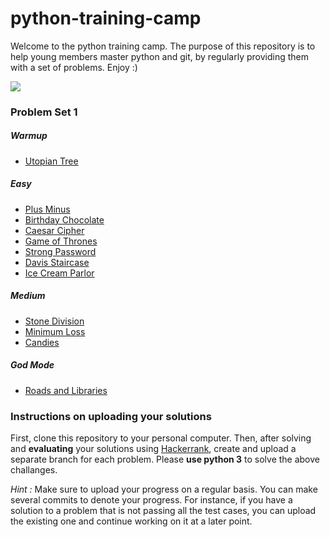 # python-training-camp

Welcome to the python training camp. The purpose of this repository is to help young members master python and git, by regularly providing them with a set of problems. Enjoy :)

![](https://i.skyrock.net/9636/53129636/pics/2143899115_small_1.jpg)


### Problem Set 1

##### Warmup
- [Utopian Tree](https://www.hackerrank.com/challenges/utopian-tree/problem)

##### Easy
 - [Plus Minus](https://www.hackerrank.com/challenges/plus-minus/problem)
 - [Birthday Chocolate](https://www.hackerrank.com/challenges/the-birthday-bar/problem)
 - [Caesar Cipher](https://www.hackerrank.com/challenges/caesar-cipher-1/problem)
 - [Game of Thrones](https://www.hackerrank.com/challenges/game-of-thrones/problem)
 - [Strong Password](https://www.hackerrank.com/challenges/strong-password/problem)
 - [Davis Staircase](https://www.hackerrank.com/challenges/ctci-recursive-staircase/problem)
 - [Ice Cream Parlor](https://www.hackerrank.com/challenges/icecream-parlor/problem)
 
 
 ##### Medium
 - [Stone Division](https://www.hackerrank.com/challenges/stone-division-2/problem)
 - [Minimum Loss](https://www.hackerrank.com/challenges/minimum-loss/problem)
 - [Candies](https://www.hackerrank.com/challenges/candies/problem?h_l=interview&playlist_slugs%5B%5D=interview-preparation-kit&playlist_slugs%5B%5D=dynamic-programming)

 ##### God Mode
 - [Roads and Libraries](https://www.hackerrank.com/challenges/torque-and-development/problem)


### Instructions on uploading your solutions
First, clone this repository to your personal computer. Then, after solving and **evaluating** your solutions using [Hackerrank](https://www.hackerrank.com/), create and upload a separate branch for each problem. Please **use python 3** to solve the above  challanges.

*Hint :*  Make sure to upload your progress on a regular basis. You can make several commits to denote your progress. For instance, if you have a solution to a problem that is not passing all the test cases, you can upload the existing one and continue working on it at a later point.



